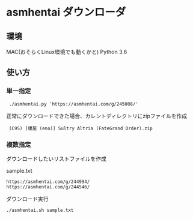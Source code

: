 # asmhentai ダウンローダ

## 環境
  MAC(おそらくLinux環境でも動くかと)
  Python 3.6

## 使い方
### 単一指定

     ./asmhentai.py 'https://asmhentai.com/g/245008/'

正常にダウンロードできた場合、カレントディレクトリにzipファイルを作成

     (C95) [榎屋 (eno)] Sultry Altria (FateGrand Order).zip

### 複数指定

ダウンロードしたいリストファイルを作成

sample.txt

    https://asmhentai.com/g/244994/
    https://asmhentai.com/g/244546/

ダウンロード実行

    ./asmhentai.sh sample.txt
